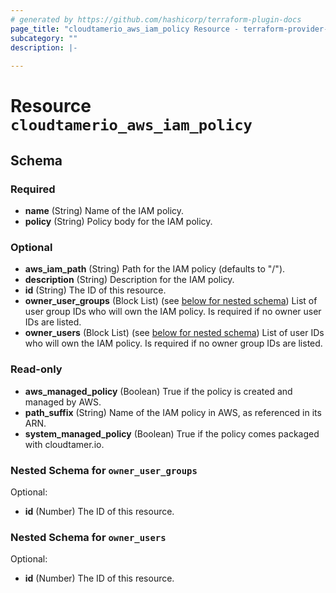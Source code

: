 ```yaml
---
# generated by https://github.com/hashicorp/terraform-plugin-docs
page_title: "cloudtamerio_aws_iam_policy Resource - terraform-provider-cloudtamerio"
subcategory: ""
description: |-
  
---
```


# Resource `cloudtamerio_aws_iam_policy`





<!-- schema generated by tfplugindocs -->
## Schema

### Required

- **name** (String) Name of the IAM policy.
- **policy** (String) Policy body for the IAM policy.

### Optional

- **aws_iam_path** (String) Path for the IAM policy (defaults to "/").
- **description** (String) Description for the IAM policy.
- **id** (String) The ID of this resource.
- **owner_user_groups** (Block List) (see [below for nested schema](#nestedblock--owner_user_groups)) List of user group IDs who will own the IAM policy. Is required if no owner user IDs are listed.
- **owner_users** (Block List) (see [below for nested schema](#nestedblock--owner_users)) List of user IDs who will own the IAM policy. Is required if no owner group IDs are listed.

### Read-only

- **aws_managed_policy** (Boolean) True if the policy is created and managed by AWS.
- **path_suffix** (String) Name of the IAM policy in AWS, as referenced in its ARN.
- **system_managed_policy** (Boolean) True if the policy comes packaged with cloudtamer.io.

<a id="nestedblock--owner_user_groups"></a>
### Nested Schema for `owner_user_groups`

Optional:

- **id** (Number) The ID of this resource.


<a id="nestedblock--owner_users"></a>
### Nested Schema for `owner_users`

Optional:

- **id** (Number) The ID of this resource.


